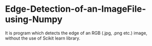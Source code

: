 # Edge-Detection-of-an-ImageFile-using-Numpy
It is program which detects the edge of an RGB (.jpg, .png etc.) image, without the use of Scikit learn library.
